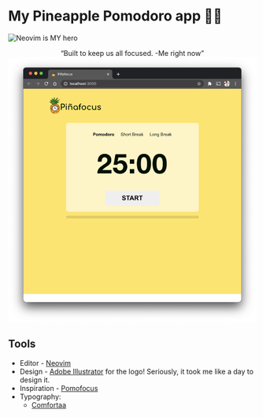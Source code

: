 # My Pineapple Pomodoro app 🍍⏰
![Neovim is MY hero](https://img.shields.io/badge/made%20with-neovim%E2%9D%A4%EF%B8%8F-blue)

<center><q>Built to keep us all focused. -Me right now</q></center>

<center>
    <img src="./screenshot.png" alt="My screenshot of my project">
</center>


## Tools

* Editor - [Neovim](https://neovim.io/)
* Design - [Adobe Illustrator](https://www.adobe.com/products/illustrator.html) for the logo! Seriously, it took me like a day to design it.
* Inspiration - [Pomofocus](https://pomofocus.io/)
* Typography:
    - [Comfortaa](https://fonts.google.com/specimen/Comfortaa?query=comforta)
